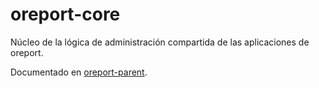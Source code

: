 # oreport-core

Núcleo de la lógica de administración compartida de las aplicaciones de oreport.

Documentado en [oreport-parent](../).